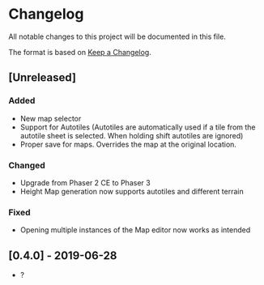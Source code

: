 # Changelog
All notable changes to this project will be documented in this file.

The format is based on [Keep a Changelog](https://keepachangelog.com/en/1.0.0/).

## [Unreleased]

### Added
- New map selector
- Support for Autotiles (Autotiles are automatically used if a tile from the autotile sheet is selected. When holding shift autotiles are ignored)
- Proper save for maps. Overrides the map at the original location.


### Changed
- Upgrade from Phaser 2 CE to Phaser 3
- Height Map generation now supports autotiles and different terrain

### Fixed
- Opening multiple instances of the Map editor now works as intended

## [0.4.0] - 2019-06-28
- ?
